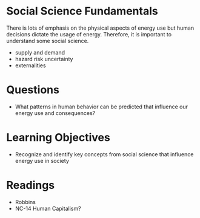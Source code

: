 # Social Science Fundamentals

There is lots of emphasis on the physical aspects of energy use but
human decisions dictate the usage of energy.  Therefore, it is important
to understand some social science.

- supply and demand
- hazard risk uncertainty
- externalities

# Questions
- What patterns in human behavior can be predicted that influence our
  energy use and consequences?

# Learning Objectives
- Recognize and identify key concepts from social science that influence
  energy use in society

# Readings
- Robbins
- NC-14 Human Capitalism?
